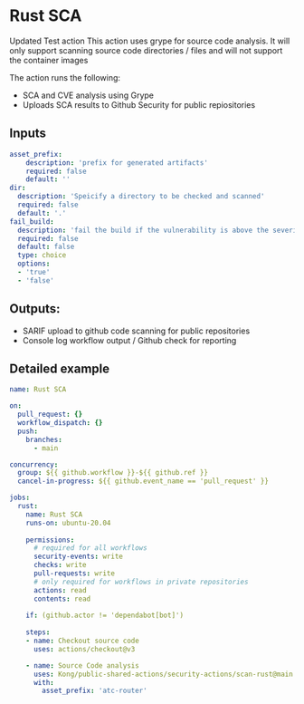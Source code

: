 # Rust SCA
Updated Test action
This action uses grype for source code analysis. It will only support scanning source code directories / files and will not support the container images


The action runs the following:
- SCA and CVE analysis using Grype
- Uploads SCA results to Github Security for public repiositories

## Inputs

```yaml
asset_prefix:
    description: 'prefix for generated artifacts'
    required: false
    default: ''
dir: 
  description: 'Speicify a directory to be checked and scanned'
  required: false
  default: '.'
fail_build:
  description: 'fail the build if the vulnerability is above the severity cutoff'
  required: false
  default: false
  type: choice
  options:
  - 'true'
  - 'false'
```

## Outputs:
- SARIF upload to github code scanning for public repositories
- Console log workflow output / Github check for reporting

## Detailed example

```yaml
name: Rust SCA

on:
  pull_request: {}
  workflow_dispatch: {}
  push:
    branches:
      - main

concurrency:
  group: ${{ github.workflow }}-${{ github.ref }}
  cancel-in-progress: ${{ github.event_name == 'pull_request' }}

jobs:
  rust:
    name: Rust SCA
    runs-on: ubuntu-20.04
    
    permissions:
      # required for all workflows
      security-events: write
      checks: write
      pull-requests: write
      # only required for workflows in private repositories
      actions: read
      contents: read
  
    if: (github.actor != 'dependabot[bot]')
    
    steps:
    - name: Checkout source code
      uses: actions/checkout@v3

    - name: Source Code analysis
      uses: Kong/public-shared-actions/security-actions/scan-rust@main
      with:
        asset_prefix: 'atc-router'
```